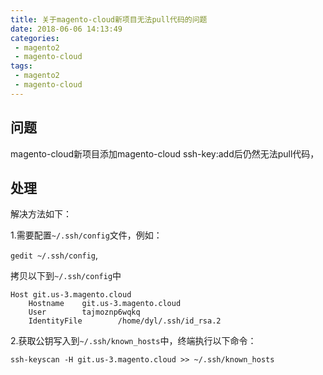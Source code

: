 ```yaml
---
title: 关于magento-cloud新项目无法pull代码的问题
date: 2018-06-06 14:13:49
categories:
 - magento2
 - magento-cloud
tags:
 - magento2
 - magento-cloud
---
```

## 问题
magento-cloud新项目添加magento-cloud ssh-key:add后仍然无法pull代码，
## 处理
解决方法如下：

1.需要配置`~/.ssh/config`文件，例如：

`gedit ~/.ssh/config`,

拷贝以下到`~/.ssh/config`中
```config
Host git.us-3.magento.cloud
    Hostname    git.us-3.magento.cloud
    User        tajmoznp6wqkq
    IdentityFile        /home/dyl/.ssh/id_rsa.2
```
2.获取公钥写入到`~/.ssh/known_hosts`中，终端执行以下命令：
```known_hosts
ssh-keyscan -H git.us-3.magento.cloud >> ~/.ssh/known_hosts
```